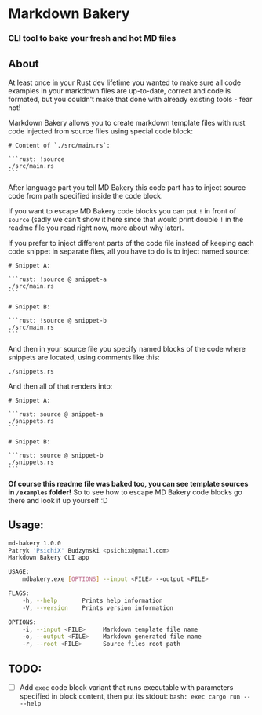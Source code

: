 # Markdown Bakery
### CLI tool to bake your fresh and hot MD files

## About
At least once in your Rust dev lifetime you wanted to make sure all code examples
in your markdown files are up-to-date, correct and code is formated, but you
couldn't make that done with already existing tools - fear not!

Markdown Bakery allows you to create markdown template files with rust code
injected from source files using special code block:

    # Content of `./src/main.rs`:

    ```rust: !source
    ./src/main.rs
    ```

After language part you tell MD Bakery this code part has to inject source code from path specified inside the code block.

If you want to escape MD Bakery code blocks you can put `!` in front of `source` (sadly we can't show it here since that would print double `!` in the readme file you read right now, more about why later).

If you prefer to inject different parts of the code file instead of keeping each code snippet in separate files, all you have to do is to inject named source:

    # Snippet A:

    ```rust: !source @ snippet-a
    ./src/main.rs
    ```

    # Snippet B:

    ```rust: !source @ snippet-b
    ./src/main.rs
    ```

And then in your source file you specify named blocks of the code where snippets are located, using comments like this:

```rust: source
./snippets.rs
```

And then all of that renders into:

    # Snippet A:

    ```rust: source @ snippet-a
    ./snippets.rs
    ```

    # Snippet B:

    ```rust: source @ snippet-b
    ./snippets.rs
    ```

**Of course this readme file was baked too, you can see template sources in `/examples` folder!**
So to see how to escape MD Bakery code blocks go there and look it up yourself :D

## Usage:
```bash
md-bakery 1.0.0
Patryk 'PsichiX' Budzynski <psichix@gmail.com>
Markdown Bakery CLI app

USAGE:
    mdbakery.exe [OPTIONS] --input <FILE> --output <FILE>

FLAGS:
    -h, --help       Prints help information
    -V, --version    Prints version information

OPTIONS:
    -i, --input <FILE>     Markdown template file name
    -o, --output <FILE>    Markdown generated file name
    -r, --root <FILE>      Source files root path
```

## TODO:
- [ ] Add `exec` code block variant that runs executable with parameters specified in block content, then put its stdout:
      ```bash: exec
      cargo run -- --help
      ```
